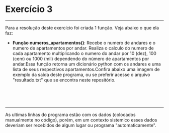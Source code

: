 <h1>Exercício 3</h1>

*****

<p>Para a resolução deste exercício foi criada 1 função. Veja abaixo o que ela faz: </p>

<ul>
    <li><b>Função numeros_apartamentos()</b>: Recebe o numero de andares e o numero de apartamentos por andar. Realiza o calculo do numero de cada apartamento multiplicando o numero do andar por 10 (dez), 100 (cem) ou 1000 (mil) dependendo do número de apartamentos por andar.Essa função retorna um dicionário python com os andares e uma lista de seus respectivos apartamentos.Confira abaixo uma imagem de exemplo da saída deste programa, ou se preferir acesse o arquivo "resultado.txt" que se encontra neste repositório.</li><br>
</ul>

<br>
<br>

*****

<p>As ultimas linhas do programa estão com os dados (colocados manualmente no código), porém, em um contexto sistemico esses dados deveriam ser recebidos de algum lugar ou programa "automaticamente".</p>
<br>